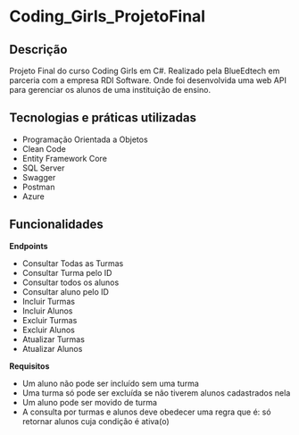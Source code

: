# Coding_Girls_ProjetoFinal

## Descrição
Projeto Final do curso Coding Girls em C#. Realizado pela BlueEdtech em parceria com a empresa RDI Software. Onde foi desenvolvida uma web API para gerenciar os alunos de uma instituição de ensino.

## Tecnologias e práticas utilizadas
- Programação Orientada a Objetos
- Clean Code
- Entity Framework Core
- SQL Server
- Swagger
- Postman
- Azure 

## Funcionalidades
**Endpoints**
- Consultar Todas as Turmas
- Consultar Turma pelo ID
- Consultar todos os alunos
- Consultar aluno pelo ID
- Incluir Turmas
- Incluir Alunos
- Excluir Turmas
- Excluir Alunos
- Atualizar Turmas
- Atualizar Alunos

**Requisitos**
- Um aluno não pode ser incluído sem uma turma
- Uma turma só pode ser excluída se não tiverem alunos cadastrados nela
- Um aluno pode ser movido de turma
- A consulta por turmas e alunos deve obedecer uma regra que é: só retornar alunos cuja condição é ativa(o)



